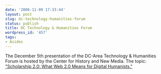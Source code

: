 ```yaml
---
date: '2006-11-09 17:33:44'
layout: post
slug: dc-technology-humanities-forum
status: publish
title: DC Technology & Humanities Forum
wordpress_id: '457'
tags:
- Asides
---
```


The December 5th presentation of the DC-Area Technology & Humanities Forum is hosted by the Center for History and New Media. The topic: ["Scholarship 2.0: What Web 2.0 Means for Digital Humanists."](http://chnm.gmu.edu/news/archives/dc_area_technology_huma.php)
